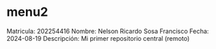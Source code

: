 # menu2
Matricula: 202254416 Nombre: 
Nelson Ricardo Sosa Francisco
Fecha: 2024-08-19
Descripción: Mi primer repositorio central (remoto)
